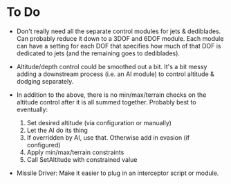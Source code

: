 # To Do #

 * Don't really need all the separate control modules for jets & dediblades. Can probably reduce it down to a 3DOF and 6DOF module. Each module can have a setting for each DOF that specifies how much of that DOF is dedicated to jets (and the remaining goes to dediblades).

 * Altitude/depth control could be smoothed out a bit. It's a bit messy adding a downstream process (i.e. an AI module) to control altitude & dodging separately.

 * In addition to the above, there is no min/max/terrain checks on the altitude control after it is all summed together. Probably best to eventually:

    1. Set desired altitude (via configuration or manually)
    2. Let the AI do its thing
    3. If overridden by AI, use that. Otherwise add in evasion (if configured)
    4. Apply min/max/terrain constraints
    5. Call SetAltitude with constrained value

 * Missile Driver: Make it easier to plug in an interceptor script or module.
